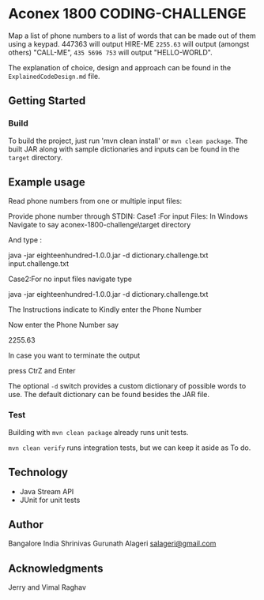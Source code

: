 # Aconex 1800 CODING-CHALLENGE

Map a list of phone numbers to a list of words that can be made out of them using a keypad.
447363 will  output HIRE-ME
`2255.63` will  output (amongst others) "CALL-ME", 
`435 5696 753` will output "HELLO-WORLD". 

The explanation of choice, design and approach can be found in the `ExplainedCodeDesign.md` file.



## Getting Started

### Build

To build the project, just run 
'mvn clean install' or `mvn clean package`.
The built JAR along with sample dictionaries and inputs can be found in the `target` directory.

## Example usage

Read phone numbers from one or multiple input files:


Provide phone number through STDIN:
Case1 :For input Files: In Windows Navigate to say aconex-1800-challenge\target directory

And type :

java -jar eighteenhundred-1.0.0.jar -d dictionary.challenge.txt input.challenge.txt


Case2:For no input files navigate type

java -jar eighteenhundred-1.0.0.jar -d dictionary.challenge.txt

The Instructions indicate to Kindly enter the Phone Number 

Now enter the Phone Number say

2255.63 

In case you want to terminate the output 

press CtrZ and Enter 

The optional `-d` switch provides a custom dictionary of possible words to use.
The default dictionary can be found besides the JAR file.

### Test

Building with `mvn clean package` already runs unit tests.

`mvn clean verify` runs integration tests, but we can keep it aside as To do.

## Technology

- Java Stream API
- JUnit for unit tests

## Author
Bangalore India
Shrinivas Gurunath Alageri salageri@gmail.com

## Acknowledgments
Jerry and Vimal Raghav

